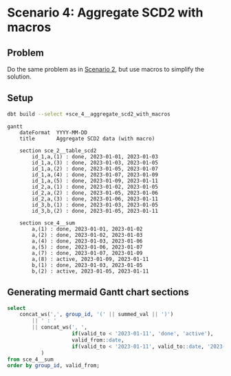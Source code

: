 # Scenario 4: Aggregate SCD2 with macros

## Problem

Do the same problem as in [Scenario 2](./sce_2__aggregate_scd2.md), but use macros to simplify the solution.

## Setup

```sh
dbt build --select +sce_4__aggregate_scd2_with_macros
```

```mermaid
gantt
    dateFormat  YYYY-MM-DD
    title       Aggregate SCD2 data (with macro)

    section sce_2__table_scd2
        id_1,a,(1) : done, 2023-01-01, 2023-01-03
        id_1,a,(3) : done, 2023-01-03, 2023-01-05
        id_1,a,(2) : done, 2023-01-05, 2023-01-07
        id_1,a,(4) : done, 2023-01-07, 2023-01-09
        id_1,a,(5) : done, 2023-01-09, 2023-01-11
        id_2,a,(1) : done, 2023-01-02, 2023-01-05
        id_2,a,(2) : done, 2023-01-05, 2023-01-06
        id_2,a,(3) : done, 2023-01-06, 2023-01-11
        id_3,b,(1) : done, 2023-01-03, 2023-01-05
        id_3,b,(2) : done, 2023-01-05, 2023-01-11

    section sce_4__sum
        a,(1) : done, 2023-01-01, 2023-01-02
        a,(2) : done, 2023-01-02, 2023-01-03
        a,(4) : done, 2023-01-03, 2023-01-06
        a,(5) : done, 2023-01-06, 2023-01-07
        a,(7) : done, 2023-01-07, 2023-01-09
        a,(8) : active, 2023-01-09, 2023-01-11
        b,(1) : done, 2023-01-03, 2023-01-05
        b,(2) : active, 2023-01-05, 2023-01-11
```

## Generating mermaid Gantt chart sections

```sql
select
    concat_ws(',', group_id, '(' || summed_val || ')')
        || ' : '
        || concat_ws(', ',
                     if(valid_to < '2023-01-11', 'done', 'active'),
                     valid_from::date,
                     if(valid_to < '2023-01-11', valid_to::date, '2023-01-11')
           )
from sce_4__sum
order by group_id, valid_from;
```
